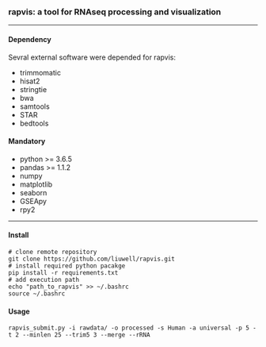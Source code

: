 ### rapvis: a tool for RNAseq processing and visualization 

***
#### Dependency 
Sevral external software were depended for rapvis:

+ trimmomatic 
+ hisat2 
+ stringtie
+ bwa
+ samtools
+ STAR
+ bedtools

#### Mandatory
+ python >= 3.6.5
+ pandas >= 1.1.2
+ numpy
+ matplotlib
+ seaborn
+ GSEApy
+ rpy2

***
#### Install

```
# clone remote repository
git clone https://github.com/liuwell/rapvis.git
# install required python pacakge
pip install -r requirements.txt
# add execution path
echo "path_to_rapvis" >> ~/.bashrc
source ~/.bashrc
```

#### Usage
```
rapvis_submit.py -i rawdata/ -o processed -s Human -a universal -p 5 -t 2 --minlen 25 --trim5 3 --merge --rRNA
```


